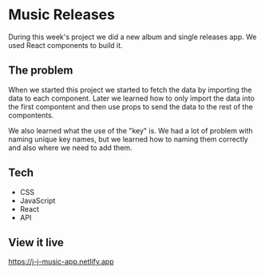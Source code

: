 # Music Releases

During this week's project we did a new album and single releases app. We used React components to build it.

## The problem

When we started this project we started to fetch the data by importing the data to each component. Later we learned how to only import the data into the first compontent and then use props to send the data to the rest of the compontents.

We also learned what the use of the "key" is. We had a lot of problem with naming unique key names, but we learned how to naming them correctly and also where we need to add them.

## Tech

* CSS
* JavaScript 
* React
* API

## View it live

https://j-j-music-app.netlify.app
